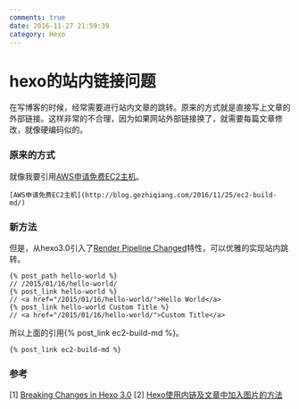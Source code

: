 ```yaml
---
comments: true
date: 2016-11-27 21:59:39
category: Hexo
---
```

# hexo的站内链接问题

在写博客的时候，经常需要进行站内文章的跳转。原来的方式就是直接写上文章的外部链接。这样非常的不合理，因为如果网站外部链接换了，就需要每篇文章修改，就像硬编码似的。
<!--more-->
### 原来的方式
就像我要引用[AWS申请免费EC2主机](http://blog.gezhiqiang.com/2016/11/25/ec2-build-md/)。
```
[AWS申请免费EC2主机](http://blog.gezhiqiang.com/2016/11/25/ec2-build-md/)
```
### 新方法
但是，从hexo3.0引入了[Render Pipeline Changed](https://github.com/hexojs/hexo/wiki/Breaking-Changes-in-Hexo-3.0#render-pipeline-changed)特性，可以优雅的实现站内跳转。
```
{% post_path hello-world %}
// /2015/01/16/hello-world/
{% post_link hello-world %}
// <a href="/2015/01/16/hello-world/">Hello World</a>
{% post_link hello-world Custom Title %}
// <a href="/2015/01/16/hello-world/">Custom Title</a>
```
所以上面的引用{% post_link ec2-build-md %}。
```
{% post_link ec2-build-md %}
```

### 参考
[1] [Breaking Changes in Hexo 3.0](https://github.com/hexojs/hexo/wiki/Breaking-Changes-in-Hexo-3.0#render-pipeline-changed)
[2] [Hexo使用内链及文章中加入图片的方法](http://marshal.ohtly.com/2015/09/12/internal-link-and-image-for-hexo/)

